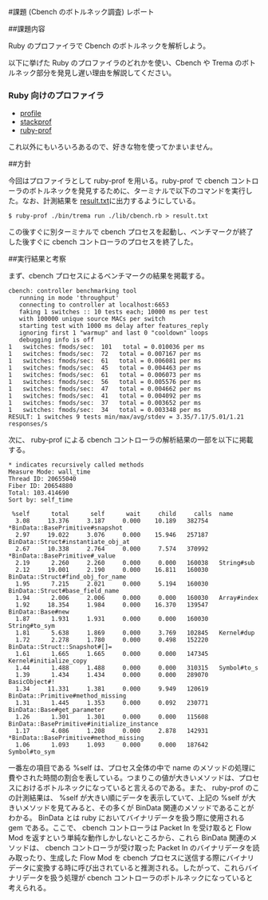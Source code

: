 #課題 (Cbench のボトルネック調査) レポート

##課題内容

Ruby のプロファイラで Cbench のボトルネックを解析しよう。

以下に挙げた Ruby のプロファイラのどれかを使い、Cbench や Trema のボトルネック部分を発見し遅い理由を解説してください。

### Ruby 向けのプロファイラ

* [profile](https://docs.ruby-lang.org/ja/2.1.0/library/profile.html)
* [stackprof](https://github.com/tmm1/stackprof)
* [ruby-prof](https://github.com/ruby-prof/ruby-prof)

これ以外にもいろいろあるので、好きな物を使ってかまいません。

##方針

今回はプロファイラとして ruby-prof を用いる。ruby-prof で cbench コントローラのボトルネックを発見するために、ターミナルで以下のコマンドを実行した。なお、計測結果を [result.txt](https://raw.githubusercontent.com/handai-trema/cbench-Takuya-Saitoh/master/result.txt)に出力するようにしている。

```
$ ruby-prof ./bin/trema run ./lib/cbench.rb > result.txt
```

この後すぐに別ターミナルで cbench プロセスを起動し、ベンチマークが終了した後すぐに cbench コントローラのプロセスを終了した。

##実行結果と考察

まず、cbench プロセスによるベンチマークの結果を掲載する。

```
cbench: controller benchmarking tool
   running in mode 'throughput'
   connecting to controller at localhost:6653 
   faking 1 switches :: 10 tests each; 10000 ms per test
   with 100000 unique source MACs per switch
   starting test with 1000 ms delay after features_reply
   ignoring first 1 "warmup" and last 0 "cooldown" loops
   debugging info is off
1   switches: fmods/sec:  101   total = 0.010036 per ms 
1   switches: fmods/sec:  72   total = 0.007167 per ms 
1   switches: fmods/sec:  61   total = 0.006081 per ms 
1   switches: fmods/sec:  45   total = 0.004463 per ms 
1   switches: fmods/sec:  61   total = 0.006073 per ms 
1   switches: fmods/sec:  56   total = 0.005576 per ms 
1   switches: fmods/sec:  47   total = 0.004662 per ms 
1   switches: fmods/sec:  41   total = 0.004092 per ms 
1   switches: fmods/sec:  37   total = 0.003652 per ms 
1   switches: fmods/sec:  34   total = 0.003348 per ms 
RESULT: 1 switches 9 tests min/max/avg/stdev = 3.35/7.17/5.01/1.21 responses/s
```

次に、 ruby-prof による cbench コントローラの解析結果の一部を以下に掲載する。

```
* indicates recursively called methods
Measure Mode: wall_time
Thread ID: 20655040
Fiber ID: 20654880
Total: 103.414690
Sort by: self_time

 %self      total      self      wait     child     calls  name
  3.08     13.376     3.187     0.000    10.189   382754  *BinData::BasePrimitive#snapshot
  2.97     19.022     3.076     0.000    15.946   257187   BinData::Struct#instantiate_obj_at
  2.67     10.338     2.764     0.000     7.574   370992  *BinData::BasePrimitive#_value
  2.19      2.260     2.260     0.000     0.000   160038   String#sub
  2.12     19.001     2.190     0.000    16.811   160030   BinData::Struct#find_obj_for_name
  1.95      7.215     2.021     0.000     5.194   160030   BinData::Struct#base_field_name
  1.94      2.006     2.006     0.000     0.000   160030   Array#index
  1.92     18.354     1.984     0.000    16.370   139547   BinData::Base#new
  1.87      1.931     1.931     0.000     0.000   160030   String#to_sym
  1.81      5.638     1.869     0.000     3.769   102845   Kernel#dup
  1.72      2.278     1.780     0.000     0.498   152220   BinData::Struct::Snapshot#[]=
  1.61      1.665     1.665     0.000     0.000   147345   Kernel#initialize_copy
  1.44      1.488     1.488     0.000     0.000   310315   Symbol#to_s
  1.39      1.434     1.434     0.000     0.000   289070   BasicObject#!
  1.34     11.331     1.381     0.000     9.949   120619   BinData::Primitive#method_missing
  1.31      1.445     1.353     0.000     0.092   230771   BinData::Base#get_parameter
  1.26      1.301     1.301     0.000     0.000   115608   BinData::BasePrimitive#initialize_instance
  1.17      4.086     1.208     0.000     2.878   142931  *BinData::BasePrimitive#method_missing
  1.06      1.093     1.093     0.000     0.000   187642   Symbol#to_sym
```

一番左の項目である %self は、プロセス全体の中で name のメソッドの処理に費やされた時間の割合を表している。つまりこの値が大きいメソッドは、プロセスにおけるボトルネックになっていると言えるのである。また、 ruby-prof のこの計測結果は、 %self が大きい順にデータを表示していて、上記の %self が大きいメソッドを見てみると、その多くが BinData 関連のメソッドであることがわかる。 BinData とは ruby においてバイナリデータを扱う際に使用される gem である。ここで、 cbench コントローラは Packet In を受け取ると Flow Mod を返すという単純な動作しかしないところから、これら BinData 関連のメソッドは、 cbench コントローラが受け取った Packet In のバイナリデータを読み取ったり、生成した Flow Mod を cbench プロセスに送信する際にバイナリデータに変換する時に呼び出されていると推測される。したがって、これらバイナリデータを扱う処理が cbench コントローラのボトルネックになっていると考えられる。


















